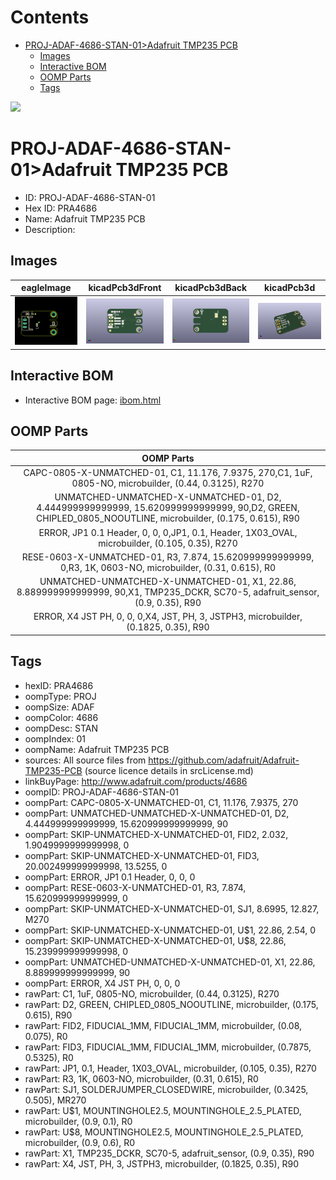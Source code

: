



Contents
========

* [PROJ-ADAF-4686-STAN-01>Adafruit TMP235 PCB](#proj-adaf-4686-stan-01adafruit-tmp235-pcb)
	* [Images](#images)
	* [Interactive BOM](#interactive-bom)
	* [OOMP Parts](#oomp-parts)
	* [Tags](#tags)
  
![][im]
# PROJ-ADAF-4686-STAN-01>Adafruit TMP235 PCB

- ID: PROJ-ADAF-4686-STAN-01
- Hex ID: PRA4686
- Name: Adafruit TMP235 PCB
- Description: 

## Images
  
  

|eagleImage|kicadPcb3dFront|kicadPcb3dBack|kicadPcb3d|
| :---: | :---: | :---: | :---: |
|[![eagleImage](eagleImage_140.png)](eagleImage_600.png)|[![kicadPcb3dFront](kicadPcb3dFront_140.png)](kicadPcb3dFront_600.png)|[![kicadPcb3dBack](kicadPcb3dBack_140.png)](kicadPcb3dBack_600.png)|[![kicadPcb3d](kicadPcb3d_140.png)](kicadPcb3d_600.png)|

## Interactive BOM

- Interactive BOM page: [ibom.html](kicad/bom/ibom.html)

## OOMP Parts
  

|OOMP Parts|
| :---: |
|CAPC-0805-X-UNMATCHED-01, C1, 11.176, 7.9375, 270,C1, 1uF, 0805-NO, microbuilder, (0.44, 0.3125), R270|
|UNMATCHED-UNMATCHED-X-UNMATCHED-01, D2, 4.444999999999999, 15.620999999999999, 90,D2, GREEN, CHIPLED_0805_NOOUTLINE, microbuilder, (0.175, 0.615), R90|
|ERROR, JP1 0.1 Header, 0, 0, 0,JP1, 0.1, Header, 1X03_OVAL, microbuilder, (0.105, 0.35), R270|
|RESE-0603-X-UNMATCHED-01, R3, 7.874, 15.620999999999999, 0,R3, 1K, 0603-NO, microbuilder, (0.31, 0.615), R0|
|UNMATCHED-UNMATCHED-X-UNMATCHED-01, X1, 22.86, 8.889999999999999, 90,X1, TMP235_DCKR, SC70-5, adafruit_sensor, (0.9, 0.35), R90|
|ERROR, X4 JST PH, 0, 0, 0,X4, JST, PH, 3, JSTPH3, microbuilder, (0.1825, 0.35), R90|

## Tags

- hexID: PRA4686
- oompType: PROJ
- oompSize: ADAF
- oompColor: 4686
- oompDesc: STAN
- oompIndex: 01
- oompName: Adafruit TMP235 PCB
- sources: All source files from https://github.com/adafruit/Adafruit-TMP235-PCB (source licence details in srcLicense.md)
- linkBuyPage: http://www.adafruit.com/products/4686
- oompID: PROJ-ADAF-4686-STAN-01
- oompPart: CAPC-0805-X-UNMATCHED-01, C1, 11.176, 7.9375, 270
- oompPart: UNMATCHED-UNMATCHED-X-UNMATCHED-01, D2, 4.444999999999999, 15.620999999999999, 90
- oompPart: SKIP-UNMATCHED-X-UNMATCHED-01, FID2, 2.032, 1.9049999999999998, 0
- oompPart: SKIP-UNMATCHED-X-UNMATCHED-01, FID3, 20.002499999999998, 13.5255, 0
- oompPart: ERROR, JP1 0.1 Header, 0, 0, 0
- oompPart: RESE-0603-X-UNMATCHED-01, R3, 7.874, 15.620999999999999, 0
- oompPart: SKIP-UNMATCHED-X-UNMATCHED-01, SJ1, 8.6995, 12.827, M270
- oompPart: SKIP-UNMATCHED-X-UNMATCHED-01, U$1, 22.86, 2.54, 0
- oompPart: SKIP-UNMATCHED-X-UNMATCHED-01, U$8, 22.86, 15.239999999999998, 0
- oompPart: UNMATCHED-UNMATCHED-X-UNMATCHED-01, X1, 22.86, 8.889999999999999, 90
- oompPart: ERROR, X4 JST PH, 0, 0, 0
- rawPart: C1, 1uF, 0805-NO, microbuilder, (0.44, 0.3125), R270
- rawPart: D2, GREEN, CHIPLED_0805_NOOUTLINE, microbuilder, (0.175, 0.615), R90
- rawPart: FID2, FIDUCIAL_1MM, FIDUCIAL_1MM, microbuilder, (0.08, 0.075), R0
- rawPart: FID3, FIDUCIAL_1MM, FIDUCIAL_1MM, microbuilder, (0.7875, 0.5325), R0
- rawPart: JP1, 0.1, Header, 1X03_OVAL, microbuilder, (0.105, 0.35), R270
- rawPart: R3, 1K, 0603-NO, microbuilder, (0.31, 0.615), R0
- rawPart: SJ1, SOLDERJUMPER_CLOSEDWIRE, microbuilder, (0.3425, 0.505), MR270
- rawPart: U$1, MOUNTINGHOLE2.5, MOUNTINGHOLE_2.5_PLATED, microbuilder, (0.9, 0.1), R0
- rawPart: U$8, MOUNTINGHOLE2.5, MOUNTINGHOLE_2.5_PLATED, microbuilder, (0.9, 0.6), R0
- rawPart: X1, TMP235_DCKR, SC70-5, adafruit_sensor, (0.9, 0.35), R90
- rawPart: X4, JST, PH, 3, JSTPH3, microbuilder, (0.1825, 0.35), R90



[im]: kicadPcb3d_450.png
